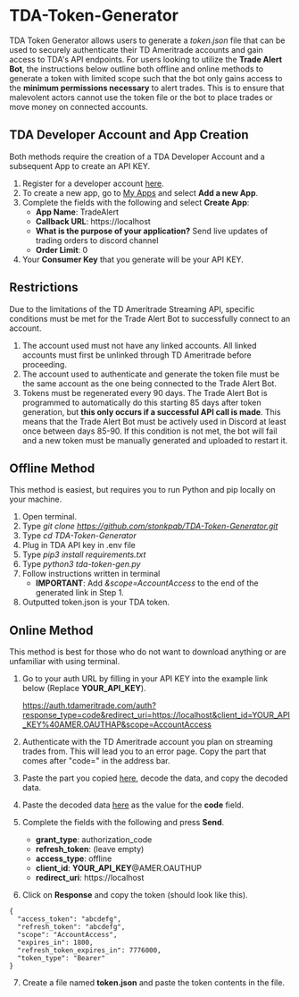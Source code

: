 ﻿# TDA-Token-Generator
 
TDA Token Generator allows users to generate a *token.json* file that can be used to securely authenticate their TD Ameritrade accounts and gain access to TDA's API endpoints. For users looking to utilize the **Trade Alert Bot**, the instructions below outline both offline and online methods to generate a token with limited scope such that the bot only gains access to the **minimum permissions necessary** to alert trades. This is to ensure that malevolent actors cannot use the token file or the bot to place trades or move money on connected accounts.

## TDA Developer Account and App Creation
Both methods require the creation of a TDA Developer Account and a subsequent App to create an API KEY.
1. Register for a developer account [here](https://developer.tdameritrade.com/apis).
2. To create a new app, go to [My Apps](https://developer.tdameritrade.com/user/me/apps) and select **Add a new App**.
3. Complete the fields with the following and select **Create App**:
    * **App Name**: TradeAlert
    * **Callback URL**: https://localhost
    * **What is the purpose of your application?** Send live updates of trading orders to discord channel
    * **Order Limit**: 0 
4. Your **Consumer Key** that you generate will be your API KEY.

## Restrictions
Due to the limitations of the TD Ameritrade Streaming API, specific conditions must be met for the Trade Alert Bot to successfully connect to an account.
1. The account used must not have any linked accounts. All linked accounts must first be unlinked through TD Ameritrade before proceeding.
2. The account used to authenticate and generate the token file must be the same account as the one being connected to the Trade Alert Bot.
3. Tokens must be regenerated every 90 days. The Trade Alert Bot is programmed to automatically do this starting 85 days after token generation, but **this only occurs if a successful API call is made**. This means that the Trade Alert Bot must be actively used in Discord at least once between days 85-90. If this condition is not met, the bot will fail and a new token must be manually generated and uploaded to restart it.

## Offline Method
This method is easiest, but requires you to run Python and pip locally on your machine.
1. Open terminal.
2. Type *git clone https://github.com/stonkpab/TDA-Token-Generator.git*
3. Type *cd TDA-Token-Generator*
4. Plug in TDA API key in .env file
5. Type *pip3 install requirements.txt*
6. Type *python3 tda-token-gen.py*
7. Follow instructions written in terminal
   * **IMPORTANT**: Add *&scope=AccountAccess* to the end of the generated link in Step 1.
8. Outputted token.json is your TDA token.

## Online Method
This method is best for those who do not want to download anything or are unfamiliar with using terminal.
1. Go to your auth URL by filling in your API KEY into the example link below (Replace **YOUR_API_KEY**).

    https://auth.tdameritrade.com/auth?response_type=code&redirect_uri=https://localhost&client_id=YOUR_API_KEY%40AMER.OAUTHAP&scope=AccountAccess
2. Authenticate with the TD Ameritrade account you plan on streaming trades from. This will lead you to an error page. Copy the part that comes after "code=" in the address bar.
3. Paste the part you copied [here](https://www.urldecoder.org/), decode the data, and copy the decoded data.
4. Paste the decoded data [here](https://developer.tdameritrade.com/authentication/apis/post/token-0) as the value for the **code** field.
5. Complete the fields with the following and press **Send**.
    * **grant_type**: authorization_code
    * **refresh_token**: (leave empty)
    * **access_type**: offline
    * **client_id**: **YOUR_API_KEY**@AMER.OAUTHUP
    * **redirect_uri**: https://localhost
6. Click on **Response** and copy the token (should look like this).
```
{
  "access_token": "abcdefg",
  "refresh_token": "abcdefg",
  "scope": "AccountAccess",
  "expires_in": 1800,
  "refresh_token_expires_in": 7776000,
  "token_type": "Bearer"
}
```
7. Create a file named **token.json** and paste the token contents in the file.
